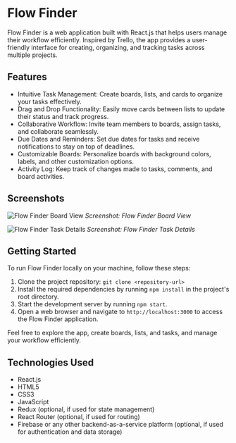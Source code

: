 # Flow Finder

Flow Finder is a web application built with React.js that helps users manage their workflow efficiently. Inspired by Trello, the app provides a user-friendly interface for creating, organizing, and tracking tasks across multiple projects.

## Features

- Intuitive Task Management: Create boards, lists, and cards to organize your tasks effectively.
- Drag and Drop Functionality: Easily move cards between lists to update their status and track progress.
- Collaborative Workflow: Invite team members to boards, assign tasks, and collaborate seamlessly.
- Due Dates and Reminders: Set due dates for tasks and receive notifications to stay on top of deadlines.
- Customizable Boards: Personalize boards with background colors, labels, and other customization options.
- Activity Log: Keep track of changes made to tasks, comments, and board activities.

## Screenshots

![Flow Finder Board View](path/to/board-screenshot.png)
*Screenshot: Flow Finder Board View*

![Flow Finder Task Details](path/to/task-screenshot.png)
*Screenshot: Flow Finder Task Details*

## Getting Started

To run Flow Finder locally on your machine, follow these steps:

1. Clone the project repository: `git clone <repository-url>`
2. Install the required dependencies by running `npm install` in the project's root directory.
3. Start the development server by running `npm start`.
4. Open a web browser and navigate to `http://localhost:3000` to access the Flow Finder application.

Feel free to explore the app, create boards, lists, and tasks, and manage your workflow efficiently.

## Technologies Used

- React.js
- HTML5
- CSS3
- JavaScript
- Redux (optional, if used for state management)
- React Router (optional, if used for routing)
- Firebase or any other backend-as-a-service platform (optional, if used for authentication and data storage)

